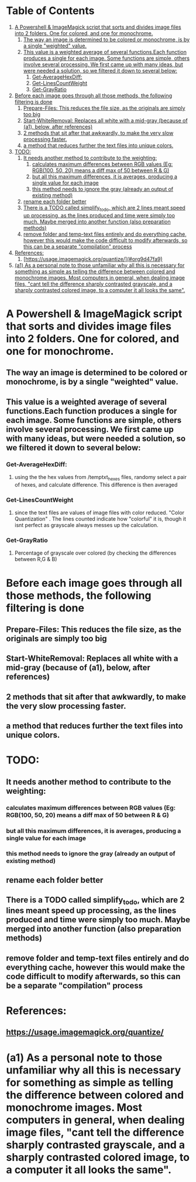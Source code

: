 
# Table of Contents

1.  [A Powershell & ImageMagick script that sorts and divides image files into 2 folders. One for colored, and one for monochrome.](#orgaf67e86)
    1.  [The way an image is determined to be colored or monochrome, is by a single "weighted" value.](#org6605e57)
    2.  [This value is a weighted average of several functions.Each function produces a single for each image. Some functions are simple, others involve several processing. We first came up with many ideas, but were needed a solution, so we filtered it down to several below:](#org55e38dc)
        1.  [Get-AverageHexDiff:](#org9738179)
        2.  [Get-LinesCountWeight](#org2a641a8)
        3.  [Get-GrayRatio](#org28837c6)
2.  [Before each image goes through all those methods, the following filtering is done](#org7a52833)
    1.  [Prepare-Files: This reduces the file size, as the originals are simply too big](#orga83a070)
    2.  [Start-WhiteRemoval: Replaces all white with a mid-gray (because of (a1), below, after references)](#org495a257)
    3.  [2 methods that sit after that awkwardly, to make the very slow processing faster.](#org600610a)
    4.  [a method that reduces further the text files into unique colors.](#org879f5bd)
3.  [TODO:](#orgb59be5b)
    1.  [It needs another method to contribute to the weighting:](#org6e3916f)
        1.  [calculates maximum differences between RGB values (Eg: RGB(100, 50, 20) means a diff max of 50 between R & G)](#org9a85e77)
        2.  [but all this maximum differences, it is averages, producing a single value for each image](#org9dbc608)
        3.  [this method needs to ignore the gray (already an output of existing method)](#org3d19b13)
    2.  [rename each folder better](#org0eb3c21)
    3.  [There is a TODO called simplify<sub>todo</sub>, which are 2 lines meant speed up processing, as the lines produced and time were simply too much. Maybe merged into another function (also preparation methods)](#orga994e7d)
    4.  [remove folder and temp-text files entirely and do everything cache, however this would make the code difficult to modify afterwards, so this can be a separate "compilation" process](#orgd89cb0b)
4.  [References:](#org5a69740)
    1.  [https://usage.imagemagick.org/quantize/](#org9d47fa9)
5.  [(a1) As a personal note to those unfamiliar why all this is necessary for something as simple as telling the difference between colored and monochrome images. Most computers in general, when dealing image files, "cant tell the difference sharply contrasted grayscale, and a sharply contrasted colored image, to a computer it all looks the same".](#org6bfddcf)


<a id="orgaf67e86"></a>

# A Powershell & ImageMagick script that sorts and divides image files into 2 folders. One for colored, and one for monochrome.


<a id="org6605e57"></a>

## The way an image is determined to be colored or monochrome, is by a single "weighted" value.


<a id="org55e38dc"></a>

## This value is a weighted average of several functions.Each function produces a single for each image. Some functions are simple, others involve several processing. We first came up with many ideas, but were needed a solution, so we filtered it down to several below:


<a id="org9738179"></a>

### Get-AverageHexDiff:

1.  using the the hex values from /temptxt<sub>hexes</sub> files, randomy select a pair of hexes, and calculate difference. This difference is then averaged


<a id="org2a641a8"></a>

### Get-LinesCountWeight

1.  since the text files are values of image files with color reduced. "Color Quantization" . The lines counted indicate how "colorful" it is, though it isnt perfect as grayscale always messes up the calculation.


<a id="org28837c6"></a>

### Get-GrayRatio

1.  Percentage of grayscale over colored (by checking the differences between R,G & B)


<a id="org7a52833"></a>

# Before each image goes through all those methods, the following filtering is done


<a id="orga83a070"></a>

## Prepare-Files: This reduces the file size, as the originals are simply too big


<a id="org495a257"></a>

## Start-WhiteRemoval: Replaces all white with a mid-gray (because of (a1), below, after references)


<a id="org600610a"></a>

## 2 methods that sit after that awkwardly, to make the very slow processing faster.


<a id="org879f5bd"></a>

## a method that reduces further the text files into unique colors.


<a id="orgb59be5b"></a>

# TODO:


<a id="org6e3916f"></a>

## It needs another method to contribute to the weighting:


<a id="org9a85e77"></a>

### calculates maximum differences between RGB values (Eg: RGB(100, 50, 20) means a diff max of 50 between R & G)


<a id="org9dbc608"></a>

### but all this maximum differences, it is averages, producing a single value for each image


<a id="org3d19b13"></a>

### this method needs to ignore the gray (already an output of existing method)


<a id="org0eb3c21"></a>

## rename each folder better


<a id="orga994e7d"></a>

## There is a TODO called simplify<sub>todo</sub>, which are 2 lines meant speed up processing, as the lines produced and time were simply too much. Maybe merged into another function (also preparation methods)


<a id="orgd89cb0b"></a>

## remove folder and temp-text files entirely and do everything cache, however this would make the code difficult to modify afterwards, so this can be a separate "compilation" process


<a id="org5a69740"></a>

# References:


<a id="org9d47fa9"></a>

## <https://usage.imagemagick.org/quantize/>


<a id="org6bfddcf"></a>

# (a1) As a personal note to those unfamiliar why all this is necessary for something as simple as telling the difference between colored and monochrome images. Most computers in general, when dealing image files, "cant tell the difference sharply contrasted grayscale, and a sharply contrasted colored image, to a computer it all looks the same".

